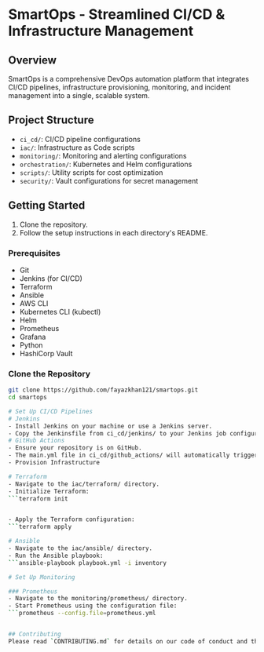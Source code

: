 # SmartOps - Streamlined CI/CD & Infrastructure Management

## Overview
SmartOps is a comprehensive DevOps automation platform that integrates CI/CD pipelines, infrastructure provisioning, monitoring, and incident management into a single, scalable system.

## Project Structure
- `ci_cd/`: CI/CD pipeline configurations
- `iac/`: Infrastructure as Code scripts
- `monitoring/`: Monitoring and alerting configurations
- `orchestration/`: Kubernetes and Helm configurations
- `scripts/`: Utility scripts for cost optimization
- `security/`: Vault configurations for secret management

## Getting Started
1. Clone the repository.
2. Follow the setup instructions in each directory's README.

### Prerequisites
- Git
- Jenkins (for CI/CD)
- Terraform
- Ansible
- AWS CLI
- Kubernetes CLI (kubectl)
- Helm
- Prometheus
- Grafana
- Python
- HashiCorp Vault

### Clone the Repository
```bash
git clone https://github.com/fayazkhan121/smartops.git
cd smartops

# Set Up CI/CD Pipelines
# Jenkins
- Install Jenkins on your machine or use a Jenkins server.
- Copy the Jenkinsfile from ci_cd/jenkins/ to your Jenkins job configuration.
# GitHub Actions
- Ensure your repository is on GitHub.
- The main.yml file in ci_cd/github_actions/ will automatically trigger on push events.
- Provision Infrastructure

# Terraform
- Navigate to the iac/terraform/ directory.
- Initialize Terraform:
```terraform init


- Apply the Terraform configuration:
```terraform apply

# Ansible
- Navigate to the iac/ansible/ directory.
- Run the Ansible playbook:
```ansible-playbook playbook.yml -i inventory

# Set Up Monitoring

### Prometheus
- Navigate to the monitoring/prometheus/ directory.
- Start Prometheus using the configuration file:
```prometheus --config.file=prometheus.yml


## Contributing
Please read `CONTRIBUTING.md` for details on our code of conduct and the process for submitting pull requests.